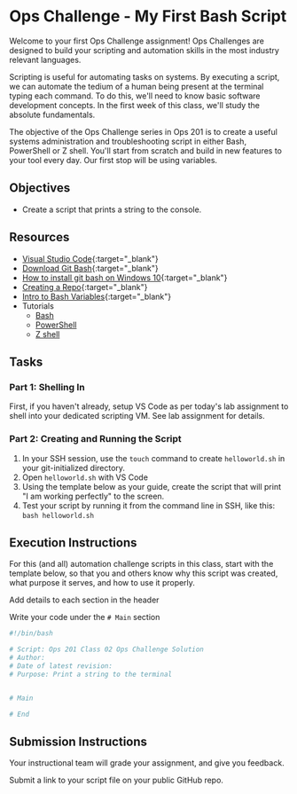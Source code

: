 # Ops Challenge - My First Bash Script

Welcome to your first Ops Challenge assignment! Ops Challenges are designed to build your scripting and automation skills in the most industry relevant languages.

Scripting is useful for automating tasks on systems. By executing a script, we can automate the tedium of a human being present at the terminal typing each command. To do this, we'll need to know basic software development concepts. In the first week of this class, we'll study the absolute fundamentals.

The objective of the Ops Challenge series in Ops 201 is to create a useful systems administration and troubleshooting script in either Bash, PowerShell or Z shell. You'll start from scratch and build in new features to your tool every day. Our first stop will be using variables.

## Objectives

- Create a script that prints a string to the console.

## Resources

- [Visual Studio Code](https://code.visualstudio.com/){:target="_blank"}
- [Download Git Bash](https://git-scm.com/downloads){:target="_blank"}
- [How to install git bash on Windows 10](https://www.stanleyulili.com/git/how-to-install-git-bash-on-windows/){:target="_blank"}
- [Creating a Repo](https://docs.github.com/en/get-started/quickstart/create-a-repo){:target="_blank"}
- [Intro to Bash Variables](https://ryanstutorials.net/bash-scripting-tutorial/bash-variables.php){:target="_blank"}
- Tutorials
  - [Bash](demo/bash.md)
  - [PowerShell](demo/powershell.md)
  - [Z shell](demo/zsh.md)

## Tasks

### Part 1: Shelling In

First, if you haven't already, setup VS Code as per today's lab assignment to shell into your dedicated scripting VM. See lab assignment for details.

### Part 2: Creating and Running the Script

1. In your SSH session, use the `touch` command to create `helloworld.sh` in your git-initialized directory.
1. Open `helloworld.sh` with VS Code
1. Using the template below as your guide, create the script that will print "I am working perfectly" to the screen.
1. Test your script by running it from the command line in SSH, like this:
   `bash helloworld.sh`

## Execution Instructions

For this (and all) automation challenge scripts in this class, start with the template below, so that you and others know why this script was created, what purpose it serves, and how to use it properly.

Add details to each section in the header

Write your code under the `# Main` section

```bash
#!/bin/bash

# Script: Ops 201 Class 02 Ops Challenge Solution
# Author:
# Date of latest revision:
# Purpose: Print a string to the terminal


# Main

# End
```

## Submission Instructions

Your instructional team will grade your assignment, and give you feedback.

Submit a link to your script file on your public GitHub repo.
